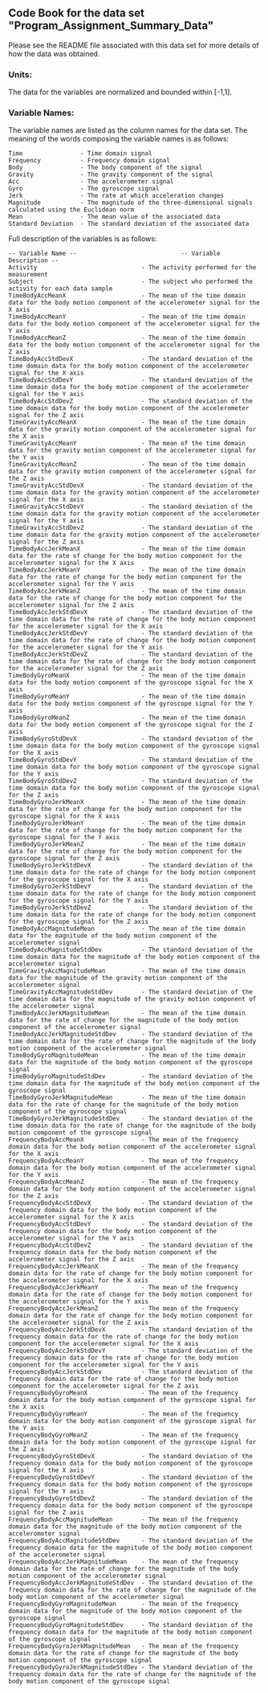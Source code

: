 ## Code Book for the data set "Program_Assignment_Summary_Data"


Please see the README file associated with this data set for more details of how the data was obtained.

### Units:
The data for the variables are normalized and bounded within [-1,1].


### Variable Names:
The variable names are listed as the column names for the data set.  The meaning of the words composing the variable names is as follows:

    Time                - Time domain signal
    Frequency           - Frequency domain signal
    Body                - The body component of the signal
    Gravity             - The gravity component of the signal
    Acc                 - The accelerometer signal
    Gyro                - The gyroscope signal
    Jerk                - The rate at which acceleration changes
    Magnitude           - The magnitude of the three-dimensional signals calculated using the Euclidean norm
    Mean                - The mean value of the associated data
    Standard Deviation  - The standard deviation of the associated data



Full description of the variables is as follows:

    -- Variable Name --                             -- Variable Description --
    Activity                             - The activity performed for the measurement
    Subject                              - The subject who performed the activity for each data sample
    TimeBodyAccMeanX                     - The mean of the time domain data for the body motion component of the accelerometer signal for the X axis
    TimeBodyAccMeanY                     - The mean of the time domain data for the body motion component of the accelerometer signal for the Y axis
    TimeBodyAccMeanZ                     - The mean of the time domain data for the body motion component of the accelerometer signal for the Z axis
    TimeBodyAccStdDevX                   - The standard deviation of the time domain data for the body motion component of the accelerometer signal for the X axis
    TimeBodyAccStdDevY                   - The standard deviation of the time domain data for the body motion component of the accelerometer signal for the Y axis
    TimeBodyAccStdDevZ                   - The standard deviation of the time domain data for the body motion component of the accelerometer signal for the Z axis
    TimeGravityAccMeanX                  - The mean of the time domain data for the gravity motion component of the accelerometer signal for the X axis
    TimeGravityAccMeanY                  - The mean of the time domain data for the gravity motion component of the accelerometer signal for the Y axis
    TimeGravityAccMeanZ                  - The mean of the time domain data for the gravity motion component of the accelerometer signal for the Z axis
    TimeGravityAccStdDevX                - The standard deviation of the time domain data for the gravity motion component of the accelerometer signal for the X axis
    TimeGravityAccStdDevY                - The standard deviation of the time domain data for the gravity motion component of the accelerometer signal for the Y axis
    TimeGravityAccStdDevZ                - The standard deviation of the time domain data for the gravity motion component of the accelerometer signal for the Z axis
    TimeBodyAccJerkMeanX                 - The mean of the time domain data for the rate of change for the body motion component for the accelerometer signal for the X axis
    TimeBodyAccJerkMeanY                 - The mean of the time domain data for the rate of change for the body motion component for the accelerometer signal for the Y axis
    TimeBodyAccJerkMeanZ                 - The mean of the time domain data for the rate of change for the body motion component for the accelerometer signal for the Z axis
    TimeBodyAccJerkStdDevX               - The standard deviation of the time domain data for the rate of change for the body motion component for the accelerometer signal for the X axis
    TimeBodyAccJerkStdDevY               - The standard deviation of the time domain data for the rate of change for the body motion component for the accelerometer signal for the Y axis
    TimeBodyAccJerkStdDevZ               - The standard deviation of the time domain data for the rate of change for the body motion component for the accelerometer signal for the Z axis
    TimeBodyGyroMeanX                    - The mean of the time domain data for the body motion component of the gyroscope signal for the X axis
    TimeBodyGyroMeanY                    - The mean of the time domain data for the body motion component of the gyroscope signal for the Y axis
    TimeBodyGyroMeanZ                    - The mean of the time domain data for the body motion component of the gyroscope signal for the Z axis
    TimeBodyGyroStdDevX                  - The standard deviation of the time domain data for the body motion component of the gyroscope signal for the X axis
    TimeBodyGyroStdDevY                  - The standard deviation of the time domain data for the body motion component of the gyroscope signal for the Y axis
    TimeBodyGyroStdDevZ                  - The standard deviation of the time domain data for the body motion component of the gyroscope signal for the Z axis
    TimeBodyGyroJerkMeanX                - The mean of the time domain data for the rate of change for the body motion component for the gyroscope signal for the X axis
    TimeBodyGyroJerkMeanY                - The mean of the time domain data for the rate of change for the body motion component for the gyroscope signal for the Y axis
    TimeBodyGyroJerkMeanZ                - The mean of the time domain data for the rate of change for the body motion component for the gyroscope signal for the Z axis
    TimeBodyGyroJerkStdDevX              - The standard deviation of the time domain data for the rate of change for the body motion component for the gyroscope signal for the X axis
    TimeBodyGyroJerkStdDevY              - The standard deviation of the time domain data for the rate of change for the body motion component for the gyroscope signal for the Y axis
    TimeBodyGyroJerkStdDevZ              - The standard deviation of the time domain data for the rate of change for the body motion component for the gyroscope signal for the Z axis
    TimeBodyAccMagnitudeMean             - The mean of the time domain data for the magnitude of the body motion component of the accelerometer signal
    TimeBodyAccMagnitudeStdDev           - The standard deviation of the time domain data for the magnitude of the body motion component of the accelerometer signal
    TimeGravityAccMagnitudeMean          - The mean of the time domain data for the magnitude of the gravity motion component of the accelerometer signal
    TimeGravityAccMagnitudeStdDev        - The standard deviation of the time domain data for the magnitude of the gravity motion component of the accelerometer signal
    TimeBodyAccJerkMagnitudeMean         - The mean of the time domain data for the rate of change for the magnitude of the body motion component of the accelerometer signal
    TimeBodyAccJerkMagnitudeStdDev       - The standard deviation of the time domain data for the rate of change for the magnitude of the body motion component of the accelerometer signal
    TimeBodyGyroMagnitudeMean            - The mean of the time domain data for the magnitude of the body motion component of the gyroscope signal
    TimeBodyGyroMagnitudeStdDev          - The standard deviation of the time domain data for the magnitude of the body motion component of the gyroscope signal
    TimeBodyGyroJerkMagnitudeMean        - The mean of the time domain data for the rate of change for the magnitude of the body motion component of the gyroscope signal
    TimeBodyGyroJerkMagnitudeStdDev      - The standard deviation of the time domain data for the rate of change for the magnitude of the body motion component of the gyroscope signal
    FrequencyBodyAccMeanX                - The mean of the frequency domain data for the body motion component of the accelerometer signal for the X axis
    FrequencyBodyAccMeanY                - The mean of the frequency domain data for the body motion component of the accelerometer signal for the Y axis
    FrequencyBodyAccMeanZ                - The mean of the frequency domain data for the body motion component of the accelerometer signal for the Z axis
    FrequencyBodyAccStdDevX              - The standard deviation of the frequency domain data for the body motion component of the accelerometer signal for the X axis
    FrequencyBodyAccStdDevY              - The standard deviation of the frequency domain data for the body motion component of the accelerometer signal for the Y axis
    FrequencyBodyAccStdDevZ              - The standard deviation of the frequency domain data for the body motion component of the accelerometer signal for the Z axis
    FrequencyBodyAccJerkMeanX            - The mean of the frequency domain data for the rate of change for the body motion component for the accelerometer signal for the X axis
    FrequencyBodyAccJerkMeanY            - The mean of the frequency domain data for the rate of change for the body motion component for the accelerometer signal for the Y axis
    FrequencyBodyAccJerkMeanZ            - The mean of the frequency domain data for the rate of change for the body motion component for the accelerometer signal for the Z axis
    FrequencyBodyAccJerkStdDevX          - The standard deviation of the frequency domain data for the rate of change for the body motion component for the accelerometer signal for the X axis
    FrequencyBodyAccJerkStdDevY          - The standard deviation of the frequency domain data for the rate of change for the body motion component for the accelerometer signal for the Y axis
    FrequencyBodyAccJerkStdDev           - The standard deviation of the frequency domain data for the rate of change for the body motion component for the accelerometer signal for the Z axis
    FrequencyBodyGyroMeanX               - The mean of the frequency domain data for the body motion component of the gyroscope signal for the X axis
    FrequencyBodyGyroMeanY               - The mean of the frequency domain data for the body motion component of the gyroscope signal for the Y axis
    FrequencyBodyGyroMeanZ               - The mean of the frequency domain data for the body motion component of the gyroscope signal for the Z axis
    FrequencyBodyGyroStdDevX             - The standard deviation of the frequency domain data for the body motion component of the gyroscope signal for the X axis
    FrequencyBodyGyroStdDevY             - The standard deviation of the frequency domain data for the body motion component of the gyroscope signal for the Y axis
    FrequencyBodyGyroStdDevZ             - The standard deviation of the frequency domain data for the body motion component of the gyroscope signal for the Z axis
    FrequencyBodyAccMagnitudeMean        - The mean of the frequency domain data for the magnitude of the body motion component of the accelerometer signal
    FrequencyBodyAccMagnitudeStdDev      - The standard deviation of the frequency domain data for the magnitude of the body motion component of the accelerometer signal
    FrequencyBodyAccJerkMagnitudeMean    - The mean of the frequency domain data for the rate of change for the magnitude of the body motion component of the accelerometer signal
    FrequencyBodyAccJerkMagnitudeStdDev  - The standard deviation of the frequency domain data for the rate of change for the magnitude of the body motion component of the accelerometer signal
    FrequencyBodyGyroMagnitudeMean       - The mean of the frequency domain data for the magnitude of the body motion component of the gyroscope signal
    FrequencyBodyGyroMagnitudeStdDev     - The standard deviation of the frequency domain data for the magnitude of the body motion component of the gyroscope signal
    FrequencyBodyGyroJerkMagnitudeMean   - The mean of the frequency domain data for the rate of change for the magnitude of the body motion component of the gyroscope signal
    FrequencyBodyGyroJerkMagnitudeStdDev - The standard deviation of the frequency domain data for the rate of change for the magnitude of the body motion component of the gyroscope signal


